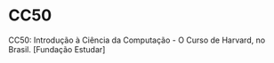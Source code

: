 # CC50
CC50: Introdução à Ciência da Computação - O Curso de Harvard, no Brasil. [Fundação Estudar]
